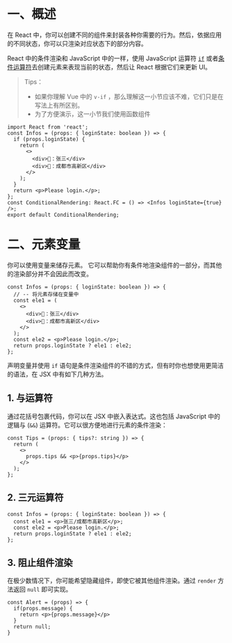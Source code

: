 # 一、概述

在 React 中，你可以创建不同的组件来封装各种你需要的行为。然后，依据应用的不同状态，你可以只渲染对应状态下的部分内容。

React 中的条件渲染和 JavaScript 中的一样，使用 JavaScript 运算符 [`if`](https://developer.mozilla.org/en-US/docs/Web/JavaScript/Reference/Statements/if...else) 或者[条件运算符](https://developer.mozilla.org/en/docs/Web/JavaScript/Reference/Operators/Conditional_Operator)去创建元素来表现当前的状态，然后让 React 根据它们来更新 UI。

> Tips：
>
> - 如果你理解 Vue 中的 `v-if` ，那么理解这一小节应该不难，它们只是在写法上有所区别。
> - 为了方便演示，这一小节我们使用函数组件

```react
import React from 'react';
const Infos = (props: { loginState: boolean }) => {
  if (props.loginState) {
    return (
      <>
        <div>👤：张三</div>
        <div>🏡：成都市高新区</div>
      </>
    );
  }
  return <p>Please login.</p>;
};
const ConditionalRendering: React.FC = () => <Infos loginState={true} />;
export default ConditionalRendering;
```

# 二、元素变量

你可以使用变量来储存元素。 它可以帮助你有条件地渲染组件的一部分，而其他的渲染部分并不会因此而改变。

```react
const Infos = (props: { loginState: boolean }) => {
  // -- 将元素存储在变量中
  const ele1 = (
    <>
      <div>👤：张三</div>
      <div>🏡：成都市高新区</div>
    </>
  );
  const ele2 = <p>Please login.</p>;
  return props.loginState ? ele1 : ele2;
};
```

声明变量并使用 `if` 语句是条件渲染组件的不错的方式，但有时你也想使用更简洁的语法，在 JSX 中有如下几种方法。

## 1. 与运算符 

通过花括号包裹代码，你可以在 JSX 中嵌入表达式。这也包括 JavaScript 中的逻辑与 (`&&`) 运算符。它可以很方便地进行元素的条件渲染：

```react
const Tips = (props: { tips?: string }) => {
  return (
    <>
      props.tips && <p>{props.tips}</p>
    </>
  );
};
```

## 2. 三元运算符

```react
const Infos = (props: { loginState: boolean }) => {
  const ele1 = <p>张三/成都市高新区</p>;
  const ele2 = <p>Please login.</p>;
  return props.loginState ? ele1 : ele2;
};
```

## 3. 阻止组件渲染

在极少数情况下，你可能希望隐藏组件，即使它被其他组件渲染。通过 `render` 方法返回 `null` 即可实现。

```react
const Alert = (props) => {
  if(props.message) {
    return <p>{props.message}</p>
  }
  return null;
}
```

















